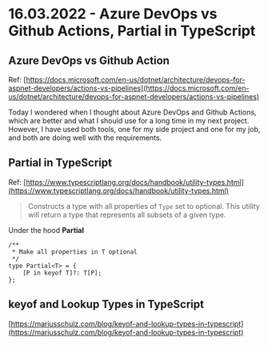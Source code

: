 # 16.03.2022 - Azure DevOps vs Github Actions, Partial in TypeScript

## Azure DevOps vs Github Action

Ref: [https://docs.microsoft.com/en-us/dotnet/architecture/devops-for-aspnet-developers/actions-vs-pipelines](https://docs.microsoft.com/en-us/dotnet/architecture/devops-for-aspnet-developers/actions-vs-pipelines)

Today I wondered when I thought about Azure DevOps and Github Actions, which are better and what I should use for a long time in my next project. However, I have used both tools, one for my side project and one for my job, and both are doing well with the requirements.

## Partial in TypeScript

Ref: [https://www.typescriptlang.org/docs/handbook/utility-types.html](https://www.typescriptlang.org/docs/handbook/utility-types.html) 

> Constructs a type with all properties of `Type` set to optional. This utility will return a type that represents all subsets of a given type.
> 

Under the hood **Partial**

```tsx
/**
 * Make all properties in T optional
 */
type Partial<T> = {
    [P in keyof T]?: T[P];
};
```

## ****keyof and Lookup Types in TypeScript****

[https://mariusschulz.com/blog/keyof-and-lookup-types-in-typescript](https://mariusschulz.com/blog/keyof-and-lookup-types-in-typescript)

